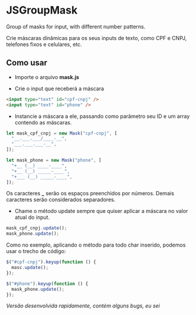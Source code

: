 # JSGroupMask
Group of masks for input, with different number patterns.

Crie máscaras dinâmicas para os seus inputs de texto, como CPF e CNPJ, telefones fixos e celulares, etc.

## Como usar

* Importe o arquivo **mask.js**

* Crie o input que receberá a máscara
```html
<input type="text" id="cpf-cnpj" />
<input type="text" id="phone" />
```

* Instancie a máscara a ele, passando como parâmetro seu ID e um array contendo as máscaras.
```javascript
let mask_cpf_cnpj = new Mask("cpf-cnpj", [
  "__.___.___/____-__",
  "___.___.___-__",
]);

let mask_phone = new Mask("phone", [
  "+__ (__) ____-____",
  "+__ (__) _____-____",
  "+___ (__) _____-____",
]);
```
Os caracteres **_** serão os espaços preenchidos por números. Demais caracteres serão considerados separadores.

* Chame o método update sempre que quiser aplicar a máscara no valor atual do input.
```javascript
mask_cpf_cnpj.update();
mask_phone.update();
```
Como no exemplo, aplicando o método para todo char inserido, podemos usar o trecho de código:
```javascript
$("#cpf-cnpj").keyup(function () {
  masc.update();
});

$("#phone").keyup(function () {
  mask_phone.update();
});
```

*Versão desenvolvida rapidamente, contém alguns bugs, eu sei* 
